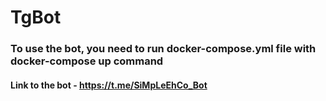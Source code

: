 # TgBot

### To use the bot, you need to run docker-compose.yml file with docker-compose up command

#### Link to the bot - https://t.me/SiMpLeEhCo_Bot
